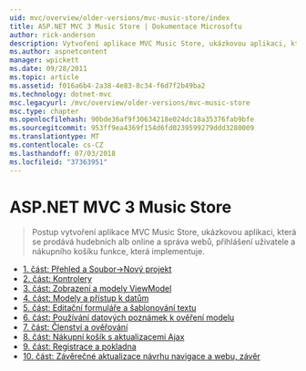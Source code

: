 ```yaml
---
uid: mvc/overview/older-versions/mvc-music-store/index
title: ASP.NET MVC 3 Music Store | Dokumentace Microsoftu
author: rick-anderson
description: Vytvoření aplikace MVC Music Store, ukázkovou aplikaci, která se prodává hudebních alb online a, který implementuje Správa webu přihlášení uživatele,...
ms.author: aspnetcontent
manager: wpickett
ms.date: 09/28/2011
ms.topic: article
ms.assetid: f016a6b4-2a38-4e83-8c34-f6d7f2b49ba2
ms.technology: dotnet-mvc
msc.legacyurl: /mvc/overview/older-versions/mvc-music-store
msc.type: chapter
ms.openlocfilehash: 90bde36af9f30634218e024dc18a35376fab9bfe
ms.sourcegitcommit: 953ff9ea4369f154d6fd0239599279ddd3280009
ms.translationtype: MT
ms.contentlocale: cs-CZ
ms.lasthandoff: 07/03/2018
ms.locfileid: "37363951"
---
```

<a name="aspnet-mvc-3-music-store"></a>ASP.NET MVC 3 Music Store
====================
> Postup vytvoření aplikace MVC Music Store, ukázkovou aplikaci, která se prodává hudebních alb online a správa webů, přihlášení uživatele a nákupního košíku funkce, která implementuje.


- [1. část: Přehled a Soubor->Nový projekt](mvc-music-store-part-1.md)
- [2. část: Kontrolery](mvc-music-store-part-2.md)
- [3. část: Zobrazení a modely ViewModel](mvc-music-store-part-3.md)
- [4. část: Modely a přístup k datům](mvc-music-store-part-4.md)
- [5. část: Editační formuláře a šablonování textu](mvc-music-store-part-5.md)
- [6. část: Používání datových poznámek k ověření modelu](mvc-music-store-part-6.md)
- [7. část: Členství a ověřování](mvc-music-store-part-7.md)
- [8. část: Nákupní košík s aktualizacemi Ajax](mvc-music-store-part-8.md)
- [9. část: Registrace a pokladna](mvc-music-store-part-9.md)
- [10. část: Závěrečné aktualizace návrhu navigace a webu, závěr](mvc-music-store-part-10.md)
